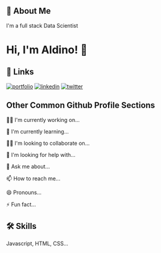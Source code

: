 
## 🚀 About Me
I'm a full stack Data Scientist


# Hi, I'm Aldino! 👋


## 🔗 Links
[![portfolio](https://img.shields.io/badge/my_portfolio-000?style=for-the-badge&logo=ko-fi&logoColor=white)](https://ahmadarialdino.github.io/)
[![linkedin](https://img.shields.io/badge/linkedin-0A66C2?style=for-the-badge&logo=linkedin&logoColor=white)](https://id.linkedin.com/in/ahmadarialdino)
[![twitter](https://img.shields.io/badge/twitter-1DA1F2?style=for-the-badge&logo=twitter&logoColor=white)](https://twitter.com/)


## Other Common Github Profile Sections
👩‍💻 I'm currently working on...

🧠 I'm currently learning...

👯‍♀️ I'm looking to collaborate on...

🤔 I'm looking for help with...

💬 Ask me about...

📫 How to reach me...

😄 Pronouns...

⚡️ Fun fact...


## 🛠 Skills
Javascript, HTML, CSS...

